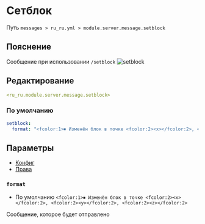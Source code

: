 # Сетблок
Путь `messages > ru_ru.yml > module.server.message.setblock`

## Пояснение
Сообщение при использовании `/setblock`
![setblock](/setblock.png)

## Редактирование
```yaml
<ru_ru.module.server.message.setblock>
```

### По умолчанию
```yaml
setblock:
  format: "<fcolor:1>⏹ Изменён блок в точке <fcolor:2><x></fcolor:2>, <fcolor:2><y></fcolor:2>, <fcolor:2><z></fcolor:2>"
```

## Параметры

- [Конфиг](/en/config/module/server/message/setblock/)
- [Права](/en/permissions/module/server/message/setblock/)

### `format`
- По умолчанию `<fcolor:1>⏹ Изменён блок в точке <fcolor:2><x></fcolor:2>, <fcolor:2><y></fcolor:2>, <fcolor:2><z></fcolor:2>`

Сообщение, которое будет отправлено